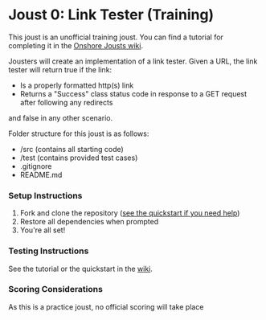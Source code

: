 # Joust 0: Link Tester (Training)

This joust is an unofficial training joust. You can find a tutorial for completing it in the [Onshore Jousts wiki](https://github.com/onshore-jousts/joust-core/wiki).

Jousters will create an implementation of a link tester. Given a URL, the link tester will return true if the link:
 * Is a properly formatted http(s) link
 * Returns a "Success" class status code in response to a GET request after following any redirects

and false in any other scenario.

Folder structure for this joust is as follows:
 * /src (contains all starting code)
 * /test (contains provided test cases)
 * .gitignore
 * README.md

### Setup Instructions
1. Fork and clone the repository ([see the quickstart if you need help](https://github.com/onshore-jousts/joust-core/wiki/Quickstart))
2. Restore all dependencies when prompted
3. You're all set!

### Testing Instructions
See the tutorial or the quickstart in the [wiki](https://github.com/onshore-jousts/joust-core/wiki).

### Scoring Considerations
As this is a practice joust, no official scoring will take place
